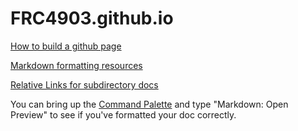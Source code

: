 # FRC4903.github.io

[How to build a github page](https://docs.github.com/en/pages/getting-started-with-github-pages/creating-a-github-pages-site)

[Markdown formatting resources](https://docs.github.com/en/get-started/writing-on-github/getting-started-with-writing-and-formatting-on-github/basic-writing-and-formatting-syntax)

[Relative Links for subdirectory docs](https://docs.github.com/en/get-started/writing-on-github/getting-started-with-writing-and-formatting-on-github/basic-writing-and-formatting-syntax)

You can bring up the [Command Palette](https://code.visualstudio.com/docs/getstarted/userinterface#_command-palette) and type "Markdown: Open Preview" to see if you've formatted your doc correctly.